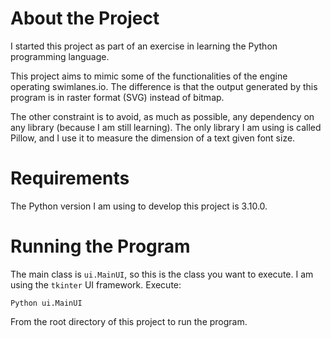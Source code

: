 # About the Project
I started this project as part of an exercise in learning the Python programming language.

This project aims to mimic some of the functionalities of the engine operating swimlanes.io. The difference is that the output generated by this program is in raster format (SVG) instead of bitmap.

The other constraint is to avoid, as much as possible, any dependency on any library (because I am still learning). The only library I am using is called Pillow, and I use it to measure the dimension of a text given font size.

# Requirements
The Python version I am using to develop this project is 3.10.0.

# Running the Program
The main class is `ui.MainUI`, so this is the class you want to execute. I am using the `tkinter` UI framework. Execute:
```
Python ui.MainUI
```
From the root directory of this project to run the program.

